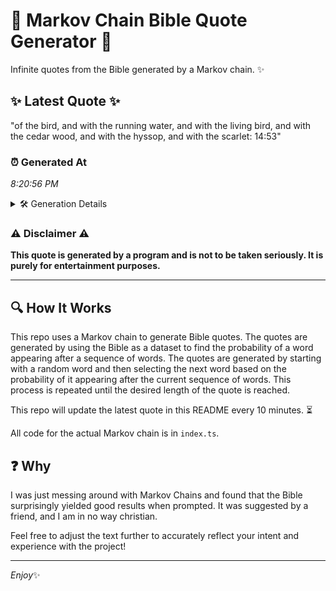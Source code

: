 # 📖 Markov Chain Bible Quote Generator 📖

Infinite quotes from the Bible generated by a Markov chain. ✨

## ✨ Latest Quote ✨
"of the bird, and with the running water, and with the living bird, and with the cedar wood, and with the hyssop, and with the scarlet: 14:53"

### ⏰ Generated At
*8:20:56 PM*

<details>
    <summary>🛠️ Generation Details</summary>
    <p>
        <strong>🌱 Seed:</strong> of<br>
        <strong>🔄 Iterations:</strong> 26<br>
        <strong>📜 Context History:</strong><br>[ of ]: the<br>[ of, the ]: bird,<br>[ of, the, bird, ]: and<br>[ of, the, bird,, and ]: with<br>[ of, the, bird,, and, with ]: the<br>[ of, the, bird,, and, with, the ]: running<br>[ the, bird,, and, with, the, running ]: water,<br>[ bird,, and, with, the, running, water, ]: and<br>[ and, with, the, running, water,, and ]: with<br>[ with, the, running, water,, and, with ]: the<br>[ the, running, water,, and, with, the ]: living<br>[ running, water,, and, with, the, living ]: bird,<br>[ water,, and, with, the, living, bird, ]: and<br>[ and, with, the, living, bird,, and ]: with<br>[ with, the, living, bird,, and, with ]: the<br>[ the, living, bird,, and, with, the ]: cedar<br>[ living, bird,, and, with, the, cedar ]: wood,<br>[ bird,, and, with, the, cedar, wood, ]: and<br>[ and, with, the, cedar, wood,, and ]: with<br>[ with, the, cedar, wood,, and, with ]: the<br>[ the, cedar, wood,, and, with, the ]: hyssop,<br>[ cedar, wood,, and, with, the, hyssop, ]: and<br>[ wood,, and, with, the, hyssop,, and ]: with<br>[ and, with, the, hyssop,, and, with ]: the<br>[ with, the, hyssop,, and, with, the ]: scarlet:<br>[ the, hyssop,, and, with, the, scarlet: ]: 14:53<br>
    </p>
</details>

### ⚠️ Disclaimer ⚠️
**This quote is generated by a program and is not to be taken seriously. It is purely for entertainment purposes.**

---

## 🔍 How It Works

This repo uses a Markov chain to generate Bible quotes. The quotes are generated by using the Bible as a dataset to find the probability of a word appearing after a sequence of words. The quotes are generated by starting with a random word and then selecting the next word based on the probability of it appearing after the current sequence of words. This process is repeated until the desired length of the quote is reached.

This repo will update the latest quote in this README every 10 minutes. ⏳

All code for the actual Markov chain is in `index.ts`.

## ❓ Why

I was just messing around with Markov Chains and found that the Bible surprisingly yielded good results when prompted. 
It was suggested by a friend, and I am in no way christian.

Feel free to adjust the text further to accurately reflect your intent and experience with the project!

---

*Enjoy*✨
